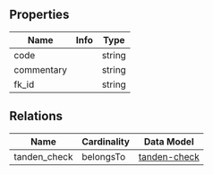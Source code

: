 ## Properties
| Name | Info | Type |
| ---- | ---- | ---- |
| code |  | string |
| commentary |  | string |
| fk_id |  | string |


## Relations
| Name | Cardinality | Data Model |
| ---- | ----------- | ---------- |
| tanden_check | belongsTo | [tanden-check](../tanden-checks/) |
